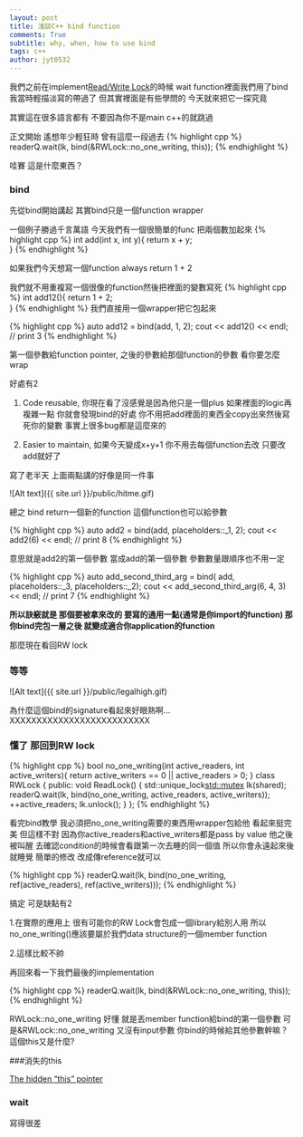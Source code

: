 ```yaml
---
layout: post
title: 淺談C++ bind function
comments: True 
subtitle: why, when, how to use bind
tags: c++ 
author: jyt0532
---
```


我們之前在implement[Read/Write Lock](/2017/01/02/c++-multi-thread-p4-2)的時候 wait function裡面我們用了bind 我當時輕描淡寫的帶過了 但其實裡面是有些學問的 今天就來把它一探究竟

其實這在很多語言都有 不要因為你不是main c++的就跳過

正文開始 遙想年少輕狂時 曾有這麼一段過去
{% highlight cpp %}
readerQ.wait(lk, bind(&RWLock::no_one_writing, this));
{% endhighlight %}

哇賽 這是什麼東西？

### bind

先從bind開始講起 其實bind只是一個function wrapper

一個例子勝過千言萬語 今天我們有一個很簡單的func 把兩個數加起來
{% highlight cpp %}
int add(int x, int y){
    return x + y;    
}
{% endhighlight %}

如果我們今天想寫一個function always return 1 + 2 

我們就不用重複寫一個很像的function然後把裡面的變數寫死
{% highlight cpp %}
int add12(){ 
        return 1 + 2;    
}
{% endhighlight %}
我們直接用一個wrapper把它包起來

{% highlight cpp %}
auto add12 = bind(add, 1, 2);
cout << add12() << endl; // print 3
{% endhighlight %}

第一個參數給function pointer, 之後的參數給那個function的參數
看你要怎麼wrap

好處有2 

1.  Code reusable, 你現在看了沒感覺是因為他只是一個plus 
如果裡面的logic再複雜一點 
你就會發現bind的好處 
你不用把add裡面的東西全copy出來然後寫死你的變數 
事實上很多bug都是這麼來的

2.  Easier to maintain, 如果今天變成x+y+1 
你不用去每個function去改 只要改add就好了

寫了老半天 上面兩點講的好像是同一件事

![Alt text]({{ site.url }}/public/hitme.gif)


總之 bind return一個新的function 
這個function也可以給參數

{% highlight cpp %}
auto add2 = bind(add, placeholders::_1, 2);
cout << add2(6) << endl; // print 8
{% endhighlight %}

意思就是add2的第一個參數 當成add的第一個參數
參數數量跟順序也不用一定

{% highlight cpp %}
auto add_second_third_arg = bind( add, placeholders::_3, placeholders::_2);
cout << add_second_third_arg(6, 4, 3) << endl; // print 7
{% endhighlight %}

**所以訣竅就是 那個要被拿來改的 要寫的通用一點(通常是你import的function)
那你bind完包一層之後 就變成適合你application的function**

那麼現在看回RW lock

### 等等

![Alt text]({{ site.url }}/public/legalhigh.gif)

為什麼這個bind的signature看起來好眼熟啊...
XXXXXXXXXXXXXXXXXXXXXXXXXX

### 懂了 那回到RW lock


{% highlight cpp %}
bool no_one_writing(int active_readers, int active_writers){
    return active_writers == 0 || active_readers > 0;
}
class RWLock {
    public:
        void ReadLock() {
            std::unique_lock<std::mutex> lk(shared);
            readerQ.wait(lk, bind(no_one_writing, active_readers, active_writers));
            ++active_readers;
            lk.unlock();
        }
};
{% endhighlight %}

看完bind教學 我必須把no_one_writing需要的東西用wrapper包給他 看起來挺完美
但這樣不對 因為你active_readers和active_writers都是pass by value
他之後被叫醒 去確認condition的時候會看跟第一次去睡的同一個值 所以你會永遠起來後就睡覺
簡單的修改 改成傳reference就可以

{% highlight cpp %}
readerQ.wait(lk, bind(no_one_writing, ref(active_readers), ref(active_writers)));
{% endhighlight %}

搞定 可是缺點有2

1.在實際的應用上 很有可能你的RW Lock會包成一個library給別人用 所以no_one_writing()應該要屬於我們data structure的一個member function 

2.這樣比較不帥

再回來看一下我們最後的implementation

{% highlight cpp %}
readerQ.wait(lk, bind(&RWLock::no_one_writing, this));
{% endhighlight %}

RWLock::no_one_writing 好懂 就是丟member function給bind的第一個參數 
可是&RWLock::no_one_writing 又沒有input參數 你bind的時候給其他參數幹嘛？
這個this又是什麼?

###消失的this

[The hidden “this” pointer](http://www.learncpp.com/cpp-tutorial/8-8-the-hidden-this-pointer/)


### wait


寫得很差



